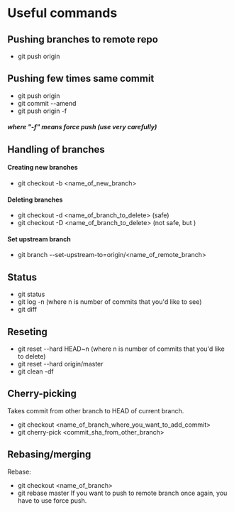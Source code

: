 # Useful commands

## Pushing branches to remote repo
- git push origin <nam of branch>

## Pushing few times same commit
- git push origin <nam of branch>
- git commit --amend
- git push origin <nam of branch> -f 
##### where "-f" means force push (use very carefully)

## Handling of branches

#### Creating new branches
- git checkout -b <name_of_new_branch>

#### Deleting branches
- git checkout -d <name_of_branch_to_delete> (safe)
- git checkout -D <name_of_branch_to_delete> (not safe, but )

#### Set upstream branch
- git branch --set-upstream-to=origin/<name_of_remote_branch>


## Status
- git status
- git log -n (where n is number of commits that you'd like to see)
- git diff


## Reseting
- git reset --hard HEAD~n (where n is number of commits that you'd like to delete)
- git reset --hard origin/master
- git clean -df


## Cherry-picking
Takes commit from other branch to HEAD of current branch.
- git checkout <name_of_branch_where_you_want_to_add_commit>
- git cherry-pick <commit_sha_from_other_branch>


## Rebasing/merging
Rebase:
- git checkout <name_of_branch>
- git rebase master
If you want to push to remote branch once again, you have to use force push.

